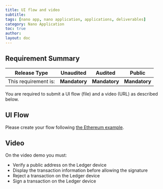 ```yaml
---
title: UI flow and video
subtitle:
tags: [nano app, nano application, applications, deliverables]
category: Nano Application
toc: true
author:
layout: doc
---
```


## Requirement Summary

|    Release Type       |          Unaudited     |          Audited       |          Public        |
|-----------------------|------------------------|------------------------|------------------------|
|  This requirement is: |    <b>Mandatory</b>    |   <b>Mandatory</b>     |   <b>Mandatory</b>     |

You are required to submit a UI flow (file) and a video (URL) as described below.

## UI Flow

Please create your flow following [the Ethereum example](../docs/eth-flow.pdf).


## Video

On the video demo you must: 
- Verify a public address on the Ledger device
- Display the transaction information before allowing the signature
- Reject a transaction on the Ledger device
- Sign a transaction on the Ledger device
